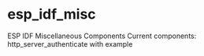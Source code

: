 # esp_idf_misc
 ESP IDF Miscellaneous Components
 Current components:
	http_server_authenticate with example
